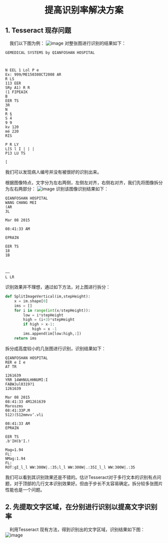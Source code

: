 # <center> 提高识别率解决方案
## 1. Tesseract 现存问题
&emsp;我们以下图为例：
![image](https://wanyonggangdage.github.io/Images/13.png)
对整张图进行识别的结果如下：
```
GEMEDICAL SYSTEMS by QIANFOSHAN HOSPITAL

 

N EEL 1 Lol P e
Ex: 999/ME150308CT2008 AR
R LS
113 EER
SRy A1) R R
(1 FIPEAIK
B
EER TS
3R
N
R §
S 4
9 9
kv 120
mé 220
RIS

P R LY
L[S l I | | |
P13 LU TS

[
```

我们可以发现病人编号并没有被很好的识别出来。

根据图像特点，文字分为左右两侧，左侧左对齐，右侧右对齐，我们先将图像拆分为左右两部分：
![image](https://wanyonggangdage.github.io/Images/14.PNG)
识别该图像识别结果如下：
```
QIANFOSHAN HOSPITAL
WANG CHANG MEI
(AR
3L

Mar 08 2015

08:41:33 AM

EPRAIN

EER TS
18
1B

 

——
L LR
```

识别效果并不理想，通过如下方法，对上图进行拆分：

```Python
def SplitImageVertical(im,stepHeight):
    x = im.shape[0]
    ims = []
    for i in range(int(x/stepHeight)):
        low = i*stepHeight
        high = (i+3)*stepHeight
        if high > x-1:
            high = x -1
        ims.append(im[low:high,:])
    return ims
```

拆分成高度较小的几张图进行识别，识别结果如下：

```
QIANFOSHAN HOSPITAL
RER e I e
AT TR

1261639
YRR 14WHNULHHNUMI:I
FABWJul0319?1
1261639

Mar 08 2015
08:41:33 4M1261639
Maroszms
08:41:33P.M
512)(512mmvv‘.vli

08:41:33 AM
EPRAIN

EER TS
.b'IH(b'I.!

Mag=1.94
FL:
NMag:1.94
FL:
ROT:gI_l_l WW:300W|.:35;l_l WW:300W|.:35I_l_l WW:300W|.:35
```

我们可以看到其识别效果还是不错的。估计Tesseract对于多行文本的识别有点问题，对于顶部的几行文本识别效果好。但由于步长不太容易确定。拆分较多张图片性能也是一个问题。

## 2. 先提取文字区域，在分别进行识别以提高文字识别率
&emsp;利用Tesseract 现有方法，得到识别出的文字区域，识别结果如下图：  
 ![image](https://wanyonggangdage.github.io/Images/15.PNG)


